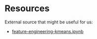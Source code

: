 # Resources
External source that might be useful for us:
- [feature-engineering-kmeans.ipynb](https://www.kaggle.com/code/mohammedomda/feature-engineering-kmeans)